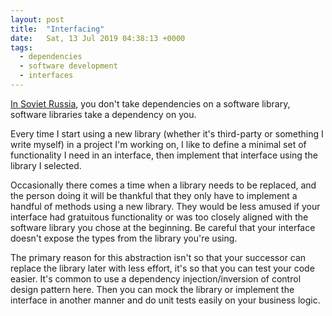 ```yaml
---
layout: post
title:  "Interfacing"
date:   Sat, 13 Jul 2019 04:38:13 +0000
tags:
  - dependencies
  - software development
  - interfaces
---
```


[In Soviet Russia](https://knowyourmeme.com/memes/in-soviet-russia), you don't take dependencies on a software library, software libraries take a dependency on you.

Every time I start using a new library (whether it's third-party or something I write myself) in a project I'm working on, I like to define a minimal set of functionality I need in an interface, then implement that interface using the library I selected.

Occasionally there comes a time when a library needs to be replaced, and the person doing it will be thankful that they only have to implement a handful of methods using a new library. They would be less amused if your interface had gratuitous functionality or was too closely aligned with the software library you chose at the beginning. Be careful that your interface doesn't expose the types from the library you're using.

The primary reason for this abstraction isn't so that your successor can replace the library later with less effort, it's so that you can test your code easier. It's common to use a dependency injection/inversion of control design pattern here. Then you can mock the library or implement the interface in another manner and do unit tests easily on your business logic.
